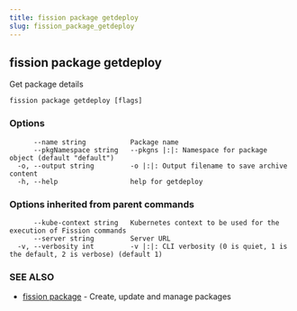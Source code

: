 ```yaml
---
title: fission package getdeploy
slug: fission_package_getdeploy
---
```

## fission package getdeploy

Get package details

```
fission package getdeploy [flags]
```

### Options

```
      --name string           Package name
      --pkgNamespace string   --pkgns |:|: Namespace for package object (default "default")
  -o, --output string         -o |:|: Output filename to save archive content
  -h, --help                  help for getdeploy
```

### Options inherited from parent commands

```
      --kube-context string   Kubernetes context to be used for the execution of Fission commands
      --server string         Server URL
  -v, --verbosity int         -v |:|: CLI verbosity (0 is quiet, 1 is the default, 2 is verbose) (default 1)
```

### SEE ALSO

* [fission package](/docs/reference/fission-cli/fission_package/)	 - Create, update and manage packages

